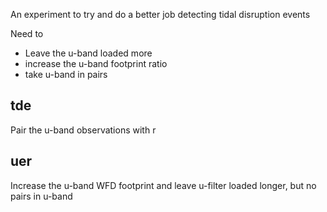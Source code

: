 An experiment to try and do a better job detecting tidal disruption events

Need to

* Leave the u-band loaded more
* increase the u-band footprint ratio
* take u-band in pairs

## tde

Pair the u-band observations with r

## uer

Increase the u-band WFD footprint and leave u-filter loaded longer, but no pairs in u-band

